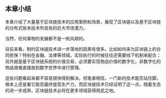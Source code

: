 ## 本章小结
本章介绍了大量基于区块链技术的应用案例和场景，展现了区块链以及基于区块链的分布式账本技术所具有的巨大市场潜力。

当然，任何事物的发展都不是一帆风顺的。

目前来看，制约区块链技术进一步落地的因素有很多。比如如何来为区块链上的合同担保？特别在金融、法律等领域，实际执行的时候往往还需要线下机制来配合；另外就是基于区块链系统的价值交易，必须要实现物品价值的数字化，非数字化的物品很难直接放到数字世界中进行管理。

这些问题看起来都不容易很快得到解决。但笔者相信，一门新的技术能否站住脚，根本上还是看它能否最终提高生产力，而区块链技术已经证明了这一点。随着生态的进一步成熟，区块链技术必将在更多领域获得用武之地。